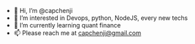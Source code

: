 - 👋 Hi, I’m @capchenji
- 👀 I’m interested in Devops, python, NodeJS, every new techs
- 🌱 I’m currently learning quant finance
- 📫 Please reach me at capchenji@gmail.com

<!---
capchenji/capchenji is a ✨ special ✨ repository because its `README.md` (this file) appears on your GitHub profile.
You can click the Preview link to take a look at your changes.
--->
